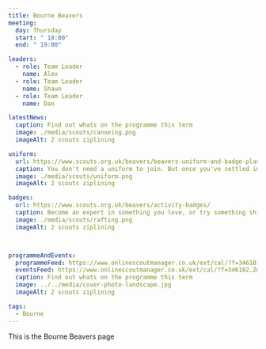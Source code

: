```yaml
---
title: Bourne Beavers
meeting:
  day: Thursday
  start: " 18:00"
  end: " 19:00"

leaders:
  - role: Team Leader
    name: Alex
  - role: Team Leader
    name: Shaun
  - role: Team Leader
    name: Dan

latestNews:
  caption: Find out whats on the programme this term
  image: ./media/scouts/canoeing.png
  imageAlt: 2 scouts ziplining

uniform:
  url: https://www.scouts.org.uk/beavers/beavers-uniform-and-badge-placement/
  caption: You don't need a uniform to join. But once you've settled in, you'll start speedily earning badges, and you'll need to know where to put them!
  image: ./media/scouts/uniform.png
  imageAlt: 2 scouts ziplining

badges:
  url: https://www.scouts.org.uk/beavers/activity-badges/
  caption: Become an expert in something you love, or try something shiny and new. There’s a badge to suit each and every Beaver.
  image: ./media/scouts/rafting.png
  imageAlt: 2 scouts ziplining



programmeAndEvents:
  programmeFeed: https://www.onlinescoutmanager.co.uk/ext/cal/?f=346101.YTg0YmQ5MzIwNTEyNDhmZTZmM2YwZjBkMDYzYTNiMmFiMTBkYjQzMjcxYjdjZmIxNGIxZjNhYWFiOTdkYjc2NTI5NTE5ZWVhZThiY2EzMzlmYzgxNDU0MjE3MDQ4Y2Q3NDU5NDNhODZiNmQyNTJlZjRkODZjOTk5NzM1N2NkNDE%3D.5yS8cxLz65
  eventsFeed: https://www.onlinescoutmanager.co.uk/ext/cal/?f=346102.ZmUyMjVjYjAyMjljZjI1NDc2MzA2NmFiMjY4Y2MzYmM5ODI2OTljOTFlYzEzNmI3MzJhNWM5N2UxOTcyODYyMmFlY2EyNDM2NjEwNWE3MDlhNzdiNTNlYmRmNjQyY2M3NjMzZmJjNWZjNWQ4YTA1YmUxYjg4OWQwYjljNjk1MjM%3D.nYWM45ZkK7
  caption: Find out whats on the programme this term
  image: ../../media/cover-photo-landscape.jpg
  imageAlt: 2 scouts ziplining

tags:
  - Bourne
---
```


This is the Bourne Beavers page
